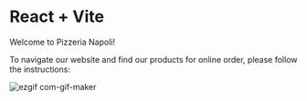# React + Vite

Welcome to Pizzeria Napoli!

To navigate our website and find our products for online order, please follow the instructions:


![ezgif com-gif-maker](https://github.com/barbara-fuentebuena/reactVite/assets/123961331/b24cf67c-c4e3-4a57-a25c-364939c19811)


